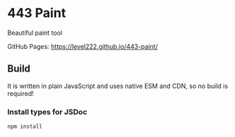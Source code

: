 # 443 Paint

Beautiful paint tool

GitHub Pages: <https://level222.github.io/443-paint/>

## Build

It is written in plain JavaScript and uses native ESM and CDN, so no build is required!

### Install types for JSDoc

`npm install`
